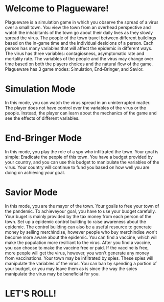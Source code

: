 # Welcome to Plagueware!
Plagueware is a simulation game in which you observe the spread of a virus over a small town.
You view the town from an overhead perspective and watch the inhabitants of the town go about their daily lives as they slowly spread the virus.
The people of the town travel between different buildings based on the in-game time and the individual desicions of a person.
Each person has many variables that will affect the epidemic in different ways.
The virus has three variables: contagiosness, asymptomatic rate and mortality rate.
The variables of the people and the virus may change over time based on both the players choices and the natural flow of the game.
Plagueware has 3 game modes: Simulation, End-Bringer, and Savior.
# Simulation Mode
In this mode, you can watch the virus spread in an uninterrupted matter. The player does not have control over the variables of the virus or the people. 
Instead, the player can learn about the mechanics of the game and see the effects of different variables.
# End-Bringer Mode
In this mode, you play the role of a spy who infiltrated the town.
Your goal is simple: Eradicate the people of this town.
You have a budget provided by your country, and you can use this budget to manipulate the variables of the virus.
Your country will continue to fund you based on how well you are doing on achieving your goal. 
# Savior Mode
In this mode, you are the mayor of the town.
Your goalis to free your town of the pandemic.
To achieveyour goal, you have to use your budget carefully. 
Your buget is mainly provided by the tax money from each person of the town.
Set up a epidemic control building to raise awareness about the epidemic.
The control building can also be a useful resource to generate money by selling merchindise,
however people who buy merchindise won't become more aware about the epidemic.
You can find a vaccine, which will make the population more resilliant to the virus.
After you find a vaccine, you can choose to make the vaccine free or paid. 
If the vaccine is free, more people will get the virus, however, you won't generate any money from vaccinations.
Your town may be infiltrated by spies.
These spies will manipulate the variables of the virus. 
You can ban by spending a portion of your budget, or you may leave them as is since the way the spies manipulate the virus may be beneficial for you.
# LET'S ROLL!
